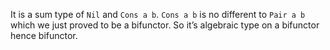 It is a sum type of `Nil` and `Cons a b`. `Cons a b` is no different to `Pair a b` which we just proved to be a bifunctor. So it’s algebraic type on a bifunctor hence bifunctor.